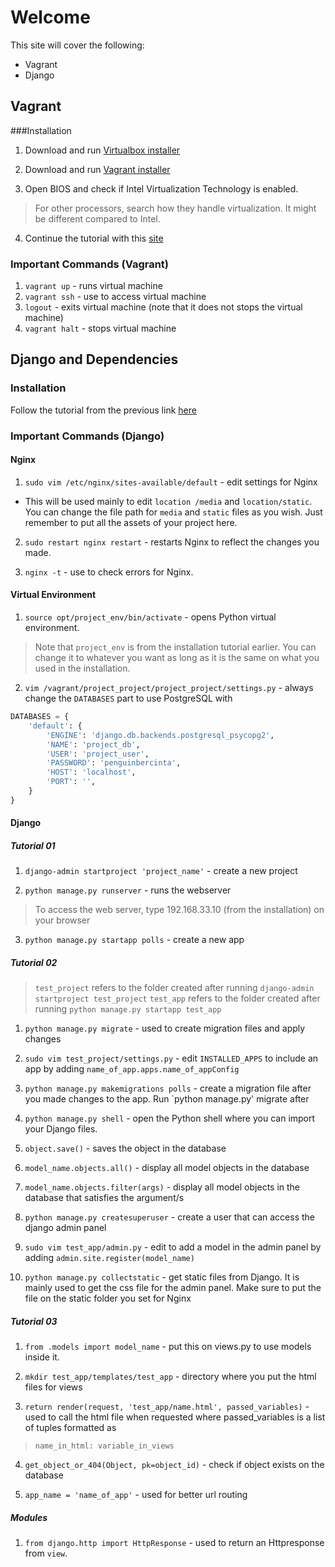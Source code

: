 Welcome
=======


This site will cover the following:

* Vagrant
* Django

## Vagrant

###Installation

1. Download and run [Virtualbox installer](https://www.virtualbox.org/wiki/Downloads "Virtualbox installer")

2. Download and run [Vagrant installer](https://www.vagrantup.com/downloads.html "Vagrant installer")


3. Open BIOS and check if Intel Virtualization Technology is enabled.
> For other processors, search how they handle virtualization. It might be different compared to Intel.

4. Continue the tutorial with this [site](http://vajrasky.net/2015/01/setup-django-with-python-3-and-nginx-in-vagrant/ "Setup Django with Vagrant")

### Important Commands (Vagrant)

1. `vagrant up` - runs virtual machine
2. `vagrant ssh` - use to access virtual machine
3. `logout` - exits virtual machine (note that it does not stops the virtual machine)
4. `vagrant halt` - stops virtual machine

## Django and Dependencies

### Installation

Follow the tutorial from the previous link [here](http://vajrasky.net/2015/01/setup-django-with-python-3-and-nginx-in-vagrant/ "Setup Django with Vagrant")

### Important Commands (Django)

#### Nginx 

1. `sudo vim /etc/nginx/sites-available/default` - edit settings for Nginx
  * This will be used mainly to edit `location /media` and `location/static`. You can change the file path for `media` and `static` files as you wish. Just remember to put all the assets of your project here.

2. `sudo restart nginx restart` - restarts Nginx to reflect the changes you made.

3. `nginx -t` - use to check errors for Nginx.

#### Virtual Environment

1. `source opt/project_env/bin/activate` - opens Python virtual environment.
> Note that `project_env` is from the installation tutorial earlier. You can change it to whatever you want as long as it is the same on what you used in the installation.

2. `vim /vagrant/project_project/project_project/settings.py` - always change the `DATABASES` part to use PostgreSQL with
```python
DATABASES = {
    'default': {
        'ENGINE': 'django.db.backends.postgresql_psycopg2',
        'NAME': 'project_db',
        'USER': 'project_user',
        'PASSWORD': 'penguinbercinta',
        'HOST': 'localhost',
        'PORT': '',
    }
}
```

#### Django

##### Tutorial 01

1. `django-admin startproject 'project_name'` - create a new project

2. `python manage.py runserver` - runs the webserver
>To access the web server, type 192.168.33.10 (from the installation) on your browser

3. `python manage.py startapp polls` - create a new app

##### Tutorial 02

>`test_project` refers to the folder created after running `django-admin startproject test_project`
>`test_app` refers to the folder created after running `python manage.py startapp test_app`

1. `python manage.py migrate` - used to create migration files and apply changes

2. `sudo vim test_project/settings.py` - edit `INSTALLED_APPS` to include an app by adding `name_of_app.apps.name_of_appConfig`

3. `python manage.py makemigrations polls` - create a migration file after you made changes to the app. Run `python manage.py' migrate after

4. `python manage.py shell` - open the Python shell where you can import your Django files.

5. `object.save()` - saves the object in the database

6. `model_name.objects.all()` - display all model objects in the database

7. `model_name.objects.filter(args)` - display all model objects in the database that satisfies the argument/s

8. `python manage.py createsuperuser` - create a user that can access the django admin panel

9. `sudo vim test_app/admin.py` - edit to add a model in the admin panel by adding `admin.site.register(model_name)`

10. `python manage.py collectstatic` - get static files from Django. It is mainly used to get the css file for the admin panel. Make sure to put the file on the static folder you set for Nginx

##### Tutorial 03

1. `from .models import model_name` - put this on views.py to use models inside it.

2. `mkdir test_app/templates/test_app` - directory where you put the html files for views

3. `return render(request, 'test_app/name.html', passed_variables)` - used to call the html file when requested where passed_variables is a list of tuples formatted as
>`name_in_html: variable_in_views`

4. `get_object_or_404(Object, pk=object_id)` - check if object exists on the database 

5. `app_name = 'name_of_app'` - used for better url routing

##### Modules

1. `from django.http import HttpResponse` - used to return an Httpresponse from `view`.

